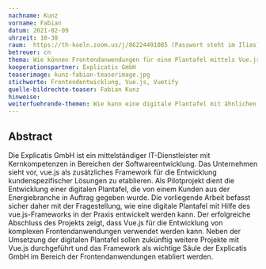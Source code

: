 ```yaml
---
nachname: Kunz
vorname: Fabian
datum: 2021-02-09
uhrzeit: 10-30
raum:  https://th-koeln.zoom.us/j/86224491085 (Passwort steht im Ilias) Präsentation
betreuer: cn
thema: Wie können Frontendanwendungen für eine Plantafel mittels Vue.js entwickelt werden?
kooperationspartner: Explicatis GmbH
teaserimage: kunz-fabian-teaserimage.jpg
stichworte: Frontendentwicklung, Vue.js, Vuetify
quelle-bildrechte-teaser: Fabian Kunz
hinweise:
weiterfuehrende-themen: Wie kann eine digitale Plantafel mit ähnlichen Frameworks wie z.B. Angular oder React entwickelt werden und welche Unterschiede gibt es dabei? | Was sind die Unterschiede von Vue.js zu Angular oder React?
---
```


## Abstract

Die Explicatis GmbH ist ein mittelständiger IT-Dienstleister mit Kernkompetenzen in Bereichen der Softwareentwicklung. Das Unternehmen sieht vor, vue.js als zusätzliches Framework für die Entwicklung kundenspezifischer Lösungen zu etablieren. Als Pilotprojekt dient die Entwicklung einer digitalen Plantafel, die von einem Kunden aus der Energiebranche in Auftrag gegeben wurde. Die vorliegende Arbeit befasst sicher daher mit der Fragestellung, wie eine digitale Plantafel mit Hilfe des vue.js-Frameworks in der Praxis entwickelt werden kann.
Der erfolgreiche Abschluss des Projekts zeigt, dass Vue.js für die Entwicklung von komplexen Frontendanwendungen verwendet werden kann. Neben der Umsetzung der digitalen Plantafel sollen zukünftig weitere Projekte mit Vue.js durchgeführt und das Framework als wichtige Säule der Explicatis GmbH im Bereich der Frontendanwendungen etabliert werden.